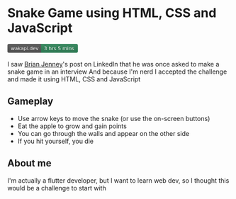 # Snake Game using HTML, CSS and JavaScript

![wakapi.dev: total code time: 3 hrs 5 mins](wakapi.png)

I saw [Brian Jenney](https://www.linkedin.com/in/brianjenney?miniProfileUrn=urn%3Ali%3Afsd_profile%3AACoAAAFO8pgBDJ7LO5N9gsUNKsIaMRKhyR2HqK4&lipi=urn%3Ali%3Apage%3Ad_flagship3_detail_base%3BZQcK0UFET%2BOKscuoXmhMbw%3D%3D)'s post on LinkedIn that he was once asked to make a snake game in an interview
And because I'm nerd I accepted the challenge and made it using HTML, CSS and JavaScript

## Gameplay

- Use arrow keys to move the snake (or use the on-screen buttons)
- Eat the apple to grow and gain points
- You can go through the walls and appear on the other side
- If you hit yourself, you die

## About me

I'm actually a flutter developer, but I want to learn web dev, so I thought this would be a challenge to start with
